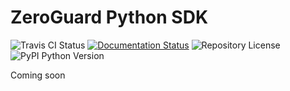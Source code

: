 ZeroGuard Python SDK
====================
![Travis CI Status](https://img.shields.io/travis/zeroguard/zeroguard-sdk-python)
[![Documentation Status](https://readthedocs.org/projects/zeroguard-python-sdk/badge/?version=latest)](https://zeroguard-python-sdk.readthedocs.io/en/latest/?badge=latest)
![Repository License](https://img.shields.io/github/license/zeroguard/zeroguard-sdk-python)
![PyPI Python Version](https://img.shields.io/pypi/pyversions/zeroguard-sdk)

Coming soon
